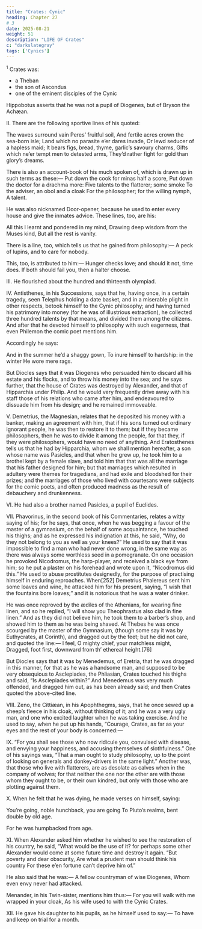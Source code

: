 ```yaml
---
title: "Crates: Cynic"
heading: Chapter 27
# 3
date: 2025-08-21
weight: 51
description: "LIFE OF Crates"
c: "darkslategray"
tags: ['Cynics']
---
```



<sup>1</sup> Crates was:
- a Theban
- the son of Ascondus
- one of the eminent disciples of the Cynic

Hippobotus asserts that he was not a pupil of Diogenes, but of Bryson the Achæan.


II. There are the following sportive lines of his quoted:

The waves surround vain Peres’ fruitful soil,
And fertile acres crown the sea-born isle;
Land which no parasite e’er dares invade,
Or lewd seducer of a hapless maid;
It bears figs, bread, thyme, garlic’s savoury charms,
Gifts which ne’er tempt men to detested arms,
They’d rather fight for gold than glory’s dreams.

There is also an account-book of his much spoken of, which is drawn up in such terms as these:—
Put down the cook for minas half a score,
Put down the doctor for a drachma more:
Five talents to the flatterer; some smoke
To the adviser, an obol and a cloak
For the philosopher; for the willing nymph,
A talent.

He was also nicknamed Door-opener, because he used to enter every house and give the inmates advice. These lines, too, are his:

All this I learnt and pondered in my mind,
Drawing deep wisdom from the Muses kind,
But all the rest is vanity.

There is a line, too, which tells us that he gained from philosophy:—
A peck of lupins, and to care for nobody.

This, too, is attributed to him:—
Hunger checks love; and should it not, time does.
If both should fail you, then a halter choose.

III. He flourished about the hundred and thirteenth olympiad.

IV. Antisthenes, in his Successions, says that he, having once, in a certain tragedy, seen Telephus holding a date basket, and in a miserable plight in other respects, betook himself to the Cynic philosophy; and having turned his patrimony into money (for he was of illustrious extraction), he collected three hundred talents by that means, and divided them among the citizens. And after that he devoted himself to philosophy with such eagerness, that even Philemon the comic poet mentions him. 

Accordingly he says:

And in the summer he’d a shaggy gown,
To inure himself to hardship: in the winter
He wore mere rags.

But Diocles says that it was Diogenes who persuaded him to discard all his estate and his flocks, and to throw his money into the sea; and he says further, that the house of Crates was destroyed by Alexander, and that of Hipparchia under Philip. And he would very frequently drive away with his staff those of his relations who came after him, and endeavoured to dissuade him from his design; and he remained immoveable.

V. Demetrius, the Magnesian, relates that he deposited his money with a banker, making an agreement with him, that if his sons turned out ordinary ignorant people, he was then to restore it to them; but if they became philosophers, then he was to divide it among the people, for that they, if they were philosophers, would have no need of anything. And Eratosthenes tells us that he had by Hipparchia, whom we shall mention hereafter, a son whose name was Pasicles, and that when he grew up, he took him to a brothel kept by a female slave, and told him that that was all the marriage that his father designed for him; but that marriages which resulted in adultery were themes for tragedians, and had exile and bloodshed for their prizes; and the marriages of those who lived with courtesans were subjects for the comic poets, and often produced madness as the result of debauchery and drunkenness.

VI. He had also a brother named Pasicles, a pupil of Euclides.

VII. Phavorinus, in the second book of his Commentaries, relates a witty saying of his; for he says, that once, when he was begging a favour of the master of a gymnasium, on the behalf of some acquaintance, he touched his thighs; and as he expressed his indignation at this, he said, “Why, do they not belong to you as well as your knees?” He used to say that it was impossible to find a man who had never done wrong, in the same way as there was always some worthless seed in a pomegranate. On one occasion he provoked Nicodromus, the harp-player, and received a black eye from him; so he put a plaster on his forehead and wrote upon it, “Nicodromus did this.” He used to abuse prostitutes designedly, for the purpose of practising himself in enduring reproaches. When[252] Demetrius Phalereus sent him some loaves and wine, he attacked him for his present, saying, “I wish that the fountains bore loaves;” and it is notorious that he was a water drinker.

He was once reproved by the ædiles of the Athenians, for wearing fine linen, and so he replied, “I will show you Theophrastus also clad in fine linen.” And as they did not believe him, he took them to a barber’s shop, and showed him to them as he was being shaved. At Thebes he was once scourged by the master of the Gymnasium, (though some say it was by Euthycrates, at Corinth), and dragged out by the feet; but he did not care, and quoted the line:—
I feel, O mighty chief, your matchless might,
Dragged, foot first, downward from th’ ethereal height.[76]

But Diocles says that it was by Menedemus, of Eretria, that he was dragged in this manner, for that as he was a handsome man, and supposed to be very obsequious to Asclepiades, the Phliasian, Crates touched his thighs and said, “Is Asclepiades within?” And Menedemus was very much offended, and dragged him out, as has been already said; and then Crates quoted the above-cited line.

VIII. Zeno, the Cittiæan, in his Apophthegms, says, that he once sewed up a sheep’s fleece in his cloak, without thinking of it; and he was a very ugly man, and one who excited laughter when he was taking exercise. And he used to say, when he put up his hands, “Courage, Crates, as far as your eyes and the rest of your body is concerned:—

IX. “For you shall see those who now ridicule you, convulsed with disease, and envying your happiness, and accusing themselves of slothfulness.” One of his sayings was, “That a man ought to study philosophy, up to the point of looking on generals and donkey-drivers in the same light.” Another was, that those who live with flatterers, are as desolate as calves when in the company of wolves; for that neither the one nor the other are with those whom they ought to be, or their own kindred, but only with those who are plotting against them.

X. When he felt that he was dying, he made verses on himself, saying:

You’re going, noble hunchback, you are going
To Pluto’s realms, bent double by old age.

For he was humpbacked from age.

XI. When Alexander asked him whether he wished to see the restoration of his country, he said, “What would be the use of it? for perhaps some other Alexander would come at some future time and destroy it again.
“But poverty and dear obscurity,
Are what a prudent man should think his country
For these e’en fortune can’t deprive him of.”

He also said that he was:—
A fellow countryman of wise Diogenes,
Whom even envy never had attacked.

Menander, in his Twin-sister, mentions him thus:—
For you will walk with me wrapped in your cloak,
As his wife used to with the Cynic Crates.

XII. He gave his daughter to his pupils, as he himself used to say:—
To have and keep on trial for a month.
